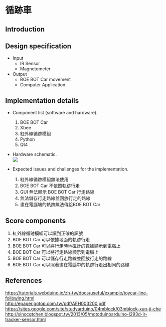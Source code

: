 # 循跡車

## Introduction


## Design specification
* Input
  * IR Sensor
  * Magnetometer
* Output
  * BOE BOT Car movement
  * Computer Application



## Implementation details
* Component list (software and hardware).
  1. BOE BOT Car  
  2. Xbee  
  3. 紅外線循跡模組  
  4. Python  
  5. Qt4  

* Hardware schematic.  
![](http://gitlab.larc-nthu.net/106061209/midterm/raw/master/Schematic.png)  

* Expected issues and challenges for the implementation.  
  1. 紅外線循跡模組無法使用
  2. BOE BOT Car 不依照軌跡行走
  3. GUI 無法顯示 BOE BOT Car 行走路線
  4. 無法儲存行走路線並回放行走的路線
  5. 畫在電腦端的軌跡無法傳給BOE BOT Car

## Score components
1. 紅外線循跡模組可以讀到正確的訊號
2. BOE BOT Car 可以依據地面的軌跡行走
3. BOE BOT Car 可以將行走時地磁計的數據顯示到電腦上
4. BOE BOT Car 可以將行走路線顯示到電腦上
5. BOE BOT Car 可以儲存行走路線並回放行走的路線
6. BOE BOT Car 可以照著畫在電腦中的軌跡行走出相同的路線

## References
https://tutorials.webduino.io/zh-tw/docs/useful/example/toycar-line-following.html  
http://epaper.gotop.com.tw/pdf/AEH003200.pdf  
https://sites.google.com/site/studyarduino/04mblock/03mblock-xun-ji-che  
http://sinocgtchen.blogspot.tw/2013/05/motoduinoarduino-l293d-ir-tracker-sensor.html  